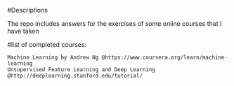 #Descriptions

The repo includes answers for the exercises of some online courses that I have taken

#list of completed courses:

	Machine Learning by Andrew Ng @https://www.coursera.org/learn/machine-learning
	Unsupervised Feature Learning and Deep Learning @http://deeplearning.stanford.edu/tutorial/
	